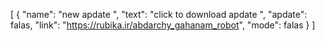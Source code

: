 [
  {
    "name": "new apdate ",
    "text": "click to download apdate ",
    "apdate": falas,
    "link": "https://rubika.ir/abdarchy_gahanam_robot",
    "mode": falas 
  }
]
